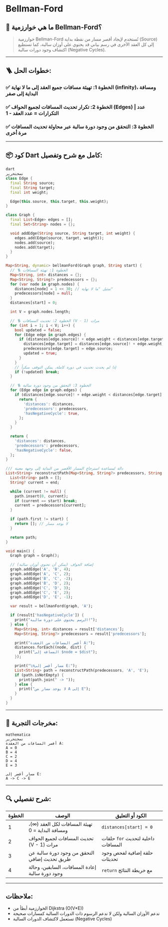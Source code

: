 # Bellman-Ford

## 🧠 ما هي خوارزمية Bellman-Ford؟

> خوارزمية Bellman-Ford تُستخدم لإيجاد أقصر مسار من نقطة بداية (Source) إلى كل العقد الأخرى في رسم بياني قد يحتوي على أوزان سالبة، كما تستطيع اكتشاف وجود دورات سالبة (Negative Cycles).
> 

---

## 🪜 خطوات الحل:

### ✅ الخطوة 1: تهيئة مسافات جميع العقد إلى ما لا نهاية (infinity)، ومسافة البداية إلى صفر

### ✅ الخطوة 2: تكرار تحديث المسافات لجميع الحواف (Edges) | عدد التكرارات = عدد العقد - 1

### ✅ الخطوة 3: التحقق من وجود دورة سالبة عبر محاولة تحديث المسافات مرة أخرى

---

## 📦 كود Dart كامل مع شرح وتفصيل:

```dart
dart
نسختحرير
class Edge {
  final String source;
  final String target;
  final int weight;

  Edge(this.source, this.target, this.weight);
}

class Graph {
  final List<Edge> edges = [];
  final Set<String> nodes = {};

  void addEdge(String source, String target, int weight) {
    edges.add(Edge(source, target, weight));
    nodes.add(source);
    nodes.add(target);
  }
}

Map<String, dynamic> bellmanFord(Graph graph, String start) {
  // 🪜 الخطوة 1: تهيئة المسافات
  Map<String, int> distances = {};
  Map<String, String?> predecessors = {};
  for (var node in graph.nodes) {
    distances[node] = 1 << 30; // تمثيل "ما لا نهاية"
    predecessors[node] = null;
  }
  distances[start] = 0;

  int V = graph.nodes.length;

  // 🪜 الخطوة 2: تحديث المسافات (V - 1) مرات
  for (int i = 1; i < V; i++) {
    bool updated = false;
    for (Edge edge in graph.edges) {
      if (distances[edge.source]! + edge.weight < distances[edge.target]!) {
        distances[edge.target] = distances[edge.source]! + edge.weight;
        predecessors[edge.target] = edge.source;
        updated = true;
      }
    }
    // إذا لم يحدث تحديث في دورة كاملة، يمكن التوقف مبكراً
    if (!updated) break;
  }

  // 🪜 الخطوة 3: التحقق من وجود دورة سالبة
  for (Edge edge in graph.edges) {
    if (distances[edge.source]! + edge.weight < distances[edge.target]!) {
      return {
        'distances': distances,
        'predecessors': predecessors,
        'hasNegativeCycle': true,
      };
    }
  }

  return {
    'distances': distances,
    'predecessors': predecessors,
    'hasNegativeCycle': false,
  };
}

/// دالة لمساعدة استرجاع المسار الأقصر من البداية إلى وجهة معينة
List<String> reconstructPath(Map<String, String?> predecessors, String start, String end) {
  List<String> path = [];
  String? current = end;

  while (current != null) {
    path.insert(0, current);
    if (current == start) break;
    current = predecessors[current];
  }

  if (path.first != start) {
    return []; // لا يوجد مسار
  }

  return path;
}

void main() {
  Graph graph = Graph();

  // إضافة الحواف (يمكن أن تحتوي أوزان سالبة)
  graph.addEdge('A', 'B', 4);
  graph.addEdge('A', 'C', 2);
  graph.addEdge('B', 'C', -2);
  graph.addEdge('B', 'D', 2);
  graph.addEdge('C', 'D', 3);
  graph.addEdge('C', 'E', 2);
  graph.addEdge('D', 'E', -1);

  var result = bellmanFord(graph, 'A');

  if (result['hasNegativeCycle']) {
    print("الرسم يحتوي على دورة سالبة!");
  } else {
    Map<String, int> distances = result['distances'];
    Map<String, String?> predecessors = result['predecessors'];

    print("أقصر المسافات من العقدة A:");
    distances.forEach((node, dist) {
      print("المسافة إلى $node = $dist");
    });

    print("\nمسار أقصر إلى E:");
    List<String> path = reconstructPath(predecessors, 'A', 'E');
    if (path.isNotEmpty) {
      print(path.join(" -> "));
    } else {
      print("لا يوجد مسار من A إلى E");
    }
  }
}

```

---

## 🧪 مخرجات التجربة:

```
mathematica
نسختحرير
أقصر المسافات من العقدة A:
A = 0
B = 4
C = 2
D = 4
E = 3

مسار أقصر إلى E:
A -> C -> E

```

---

## 🔍 شرح تفصيلي:

| الخطوة | الوصف | الكود أو التعليق |
| --- | --- | --- |
| 1 | تهيئة المسافات لكل العقد (∞)، ومسافة البداية = 0 | `distances[start] = 0` |
| 2 | تحديث المسافات لجميع الحواف (V - 1) مرات | حلقات `for` داخلية لتحديث المسافات |
| 3 | التحقق من وجود دورة سالبة عن طريق تحديث إضافي | حلقة إضافية لفحص وجود تحديثات |
| 4 | إعادة المسافات، السابقين، وحالة وجود دورة سالبة | `return` مع خريطة النتائج |

---

## ملاحظات:

- الخوارزمية أبطأ من Dijkstra (O(V*E))
- تدعم الأوزان السالبة ولكن لا تدعم الرسوم ذات الدورات السالبة كمسارات صحيحة
- تستعمل لاكتشاف الدورات السالبة (Negative Cycles)